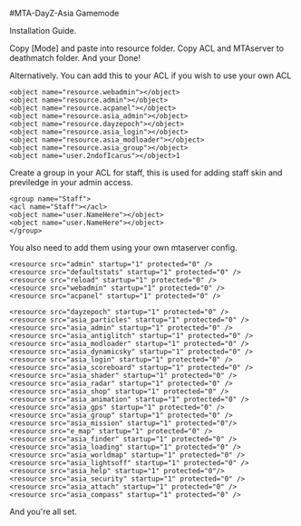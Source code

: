 #MTA-DayZ-Asia Gamemode


Installation Guide.

Copy [Mode] and paste into resource folder.
Copy ACL and MTAserver to deathmatch folder.
And your Done!

Alternatively. 
You can add this to your ACL if you wish to use your own ACL
     
    <object name="resource.webadmin"></object>
    <object name="resource.admin"></object>
    <object name="resource.acpanel"></object>
    <object name="resource.asia_admin"></object>
    <object name="resource.dayzepoch"></object>
    <object name="resource.asia_login"></object>
    <object name="resource.asia_modloader"></object>
    <object name="resource.asia_group"></object>
    <object name="user.2ndofIcarus"></object>1

Create a group in your ACL for staff, this is used for adding staff skin and previledge in your admin access. 

    <group name="Staff">
    <acl name="Staff"></acl>
    <object name="user.NameHere"></object>
    <object name="user.NameHere"></object>
    </group>

You also need to add them using your own mtaserver config.

    <resource src="admin" startup="1" protected="0" />
    <resource src="defaultstats" startup="1" protected="0" />
    <resource src="reload" startup="1" protected="0" />
    <resource src="webadmin" startup="1" protected="0" />
    <resource src="acpanel" startup="1" protected="0" />
   
    <resource src="dayzepoch" startup="1" protected="0" />
    <resource src="asia_particles" startup="1" protected="0" />
    <resource src="asia_admin" startup="1" protected="0" />
    <resource src="asia_antiglitch" startup="1" protected="0" />
    <resource src="asia_modloader" startup="1" protected="0" />
    <resource src="asia_dynamicsky" startup="1" protected="0" />
    <resource src="asia_login" startup="1" protected="0" />
    <resource src="asia_scoreboard" startup="1" protected="0" />
    <resource src="asia_shader" startup="1" protected="0" />
    <resource src="asia_radar" startup="1" protected="0" />
    <resource src="asia_shop" startup="1" protected="0" />
    <resource src="asia_animation" startup="1" protected="0" />
    <resource src="asia_gps" startup="1" protected="0" />
    <resource src="asia_group" startup="1" protected="0" />
    <resource src="asia_mission" startup="1" protected="0"/>
    <resource src="e_map" startup="1" protected="0" />
    <resource src="asia_finder" startup="1" protected="0" />
    <resource src="asia_loading" startup="1" protected="0" />
    <resource src="asia_worldmap" startup="1" protected="0" />
    <resource src="asia_lightsoff" startup="1" protected="0" />
    <resource src="asia_help" startup="1" protected="0"/>
    <resource src="asia_security" startup="1" protected="0" />
    <resource src="asia_attach" startup="1" protected="0" />
    <resource src="asia_compass" startup="1" protected="0" />
    
And you're all set.
